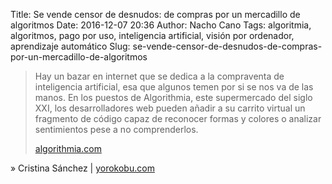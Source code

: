 Title: Se vende censor de desnudos: de compras por un mercadillo de algoritmos
Date: 2016-12-07 20:36
Author: Nacho Cano
Tags: algoritmia, algoritmos, pago por uso, inteligencia artificial, visión por ordenador, aprendizaje automático
Slug: se-vende-censor-de-desnudos-de-compras-por-un-mercadillo-de-algoritmos

> Hay un bazar en internet que se dedica a la compraventa de inteligencia
> artificial, esa que algunos temen por si se nos va de las manos. En los
> puestos de Algorithmia, este supermercado del siglo XXI, los desarrolladores
> web pueden añadir a su carrito virtual un fragmento de código capaz de
> reconocer formas y colores o analizar sentimientos pese a no comprenderlos.
>
> [algorithmia.com][]

» Cristina Sánchez | [yorokobu.com][]

  [algorithmia.com]: https://algorithmia.com/
    "algorithmia.com"
  [yorokobu.com]: http://www.yorokobu.es/mercadillo-algoritmos/
    "Se vende censor de desnudos: de compras por un mercadillo de algoritmos"
